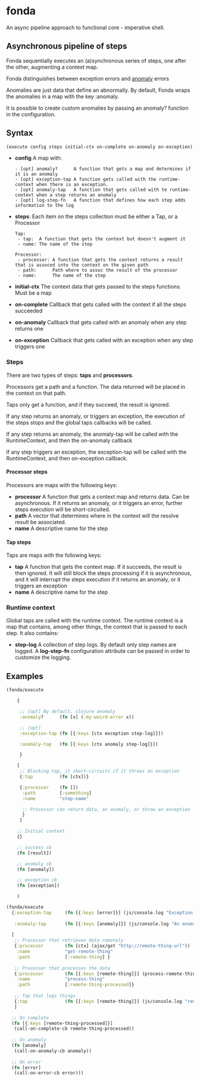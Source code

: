 # fonda

An async pipeline approach to functional core - imperative shell.

## Asynchronous pipeline of steps

Fonda sequentially executes an (a)synchronous series of steps, one after the other, augmenting a context map.

Fonda distinguishes between exception errors and [anomaly](https://github.com/cognitect-labs/anomalies/blob/master/src/cognitect/anomalies.cljc) errors

Anomalies are just data that define an abnormally. By default, Fonda wraps the anomalies in a map with the key :anomaly.

It is possible to create custom anomalies by passing an anomaly? function in the configuration.

## Syntax

```clojure
(execute config steps initial-ctx on-complete on-anomaly on-exception)
```
- **config** A map with:

      - [opt] anomaly?      A function that gets a map and determines if it is an anomaly
      - [opt] exception-tap A function gets called with the runtime-context when there is an exception.
      - [opt] anomaly-tap   A function that gets called with te runtime-context when a step returns an anomaly
      - [opt] log-step-fn   A function that defines how each step adds information to the log

- **steps**: Each item on the steps collection must be either a Tap, or a Processor

      Tap:
       - tap:  A function that gets the context but doesn't augment it
       - name: The name of the step

      Processor:
       - processor: A function that gets the context returns a result that is assoced into the context on the given path
       - path:      Path where to assoc the result of the processor
       - name:      The name of the step
       
- **initial-ctx** The context data that gets passed to the steps functions. Must be a map
               
- **on-complete**  Callback that gets called with the context if all the steps succeeded
- **on-anomaly**   Callback that gets called with an anomaly when any step returns one
- **on-exception** Callback that gets called with an exception when any step triggers one

### Steps

There are two types of steps: **taps** and **processors**.

Processors get a path and a function. The data returned will be placed in the context on that path.

Taps only get a function, and if they succeed, the result is ignored.

If any step returns an anomaly, or triggers an exception, the execution of the steps stops and the global taps 
callbacks will be called.

If any step returns an anomaly, the anomaly-tap will be called with the RuntimeContext, and then the on-anomaly callback

If any step triggers an exception, the exception-tap will be called with the RuntimeContext, and then on-exception callback.

#### Processor steps

Processors are maps with the following keys:

- **processor** A function that gets a context map and returns data. Can be asynchronous.
               If it returns an anomaly, or it triggers an error, further steps execution will be short-circuited.
- **path** A vector that determines where in the context will the resolve result be associated.
- **name** A descriptive name for the step

#### Tap steps

Taps are maps with the following keys:

- **tap**   A function that gets the context map. If it succeeds, the result is then ignored.
            It will still block the steps processing if it is asynchronous, and it will interrupt the steps execution
            if it returns an anomaly, or it triggers an exception
- **name**  A descriptive name for the step

### Runtime context

Global taps are called with the runtime context. The runtime context is a map that contains, among other things, 
the context that is passed to each step. It also contains:

- **step-log** A collection of step logs. By default only step names are logged.
               A **log-step-fn** configuration attribute can be passed in order to customize the logging.
 


## Examples

```clojure
(fonda/execute

    {

     ;; [opt] By default, clojure anomaly
     :anomaly?      (fn [x] (:my-weird-error x))

     ;; [opt]
     :exception-tap (fn [{:keys [ctx exception step-log]}])

     :anomaly-tap   (fn [{:keys [ctx anomaly step-log]}])

     }

    [
     ;; Blocking tap, it short-circuits if it throws an exception
     {:tap          (fn [ctx])}

     {:processor    (fn [])
      :path         [:something]
      :name         "step-name"

      ;; Processor can return data, an anomaly, or throw an exception
      }
     ]

    ;; Initial context
    {}

    ;; success cb
    (fn [result])

    ;; anomaly cb
    (fn [anomaly])

    ;; exception cb
    (fn [exception])

    )
```

```clojure
(fonda/execute
  {:exception-tap     (fn [{:keys [error]}] (js/console.log "Exception happened:" error))
   
   :anomaly-tap       (fn [{:keys [anomaly]}] (js/console.log "An anomaly happened:" anomaly))}
  
  [
   ;; Processor that retrieves data remotely
   {:processor        (fn [ctx] (ajax/get "http://remote-thing-url"))
    :name             "get-remote-thing"
    :path             [:remote-thing] }
   
   ;; Processor that processes the data
   {:processor        (fn [{:keys [remote-thing]}] (process-remote-thing remote-thing))
    :name             "process-thing"
    :path             [:remote-thing-processed]}
   
   ;; Tap that logs things
   {:tap              (fn [{:keys [remote-thing]}] (js/console.log "remote thing:"))}
   ]

  ;; On complete
  (fn [{:keys [remote-thing-processed]}] 
   (call-on-complete-cb remote-thing-processed))
   
  ;; On anomaly
  (fn [anomaly] 
   (call-on-anomaly-cb anomaly))
   
  ;; On error
  (fn [error] 
   (call-on-error-cb error)))

```